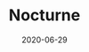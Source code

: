 ---
title: Nocturne
composers: debussy-claude
date: 2020-06-29
medialink: https://www.youtube.com/embed/WlyYg2zJDJs?si=OsfI-aIjElm8_3Lz
---